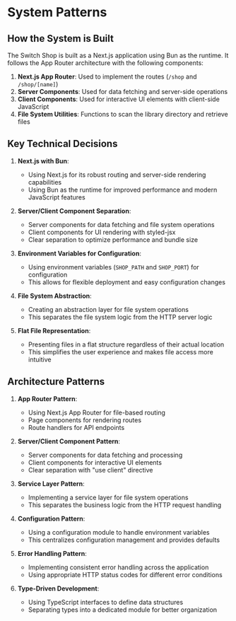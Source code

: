 # System Patterns

## How the System is Built

The Switch Shop is built as a Next.js application using Bun as the runtime. It follows the App Router architecture with the following components:

1. **Next.js App Router**: Used to implement the routes (`/shop` and `/shop/[name]`)
2. **Server Components**: Used for data fetching and server-side operations
3. **Client Components**: Used for interactive UI elements with client-side JavaScript
4. **File System Utilities**: Functions to scan the library directory and retrieve files

## Key Technical Decisions

1. **Next.js with Bun**:
   - Using Next.js for its robust routing and server-side rendering capabilities
   - Using Bun as the runtime for improved performance and modern JavaScript features

2. **Server/Client Component Separation**:
   - Server components for data fetching and file system operations
   - Client components for UI rendering with styled-jsx
   - Clear separation to optimize performance and bundle size

3. **Environment Variables for Configuration**:
   - Using environment variables (`SHOP_PATH` and `SHOP_PORT`) for configuration
   - This allows for flexible deployment and easy configuration changes

4. **File System Abstraction**:
   - Creating an abstraction layer for file system operations
   - This separates the file system logic from the HTTP server logic

5. **Flat File Representation**:
   - Presenting files in a flat structure regardless of their actual location
   - This simplifies the user experience and makes file access more intuitive

## Architecture Patterns

1. **App Router Pattern**:
   - Using Next.js App Router for file-based routing
   - Page components for rendering routes
   - Route handlers for API endpoints

2. **Server/Client Component Pattern**:
   - Server components for data fetching and processing
   - Client components for interactive UI elements
   - Clear separation with "use client" directive

3. **Service Layer Pattern**:
   - Implementing a service layer for file system operations
   - This separates the business logic from the HTTP request handling

4. **Configuration Pattern**:
   - Using a configuration module to handle environment variables
   - This centralizes configuration management and provides defaults

5. **Error Handling Pattern**:
   - Implementing consistent error handling across the application
   - Using appropriate HTTP status codes for different error conditions

6. **Type-Driven Development**:
   - Using TypeScript interfaces to define data structures
   - Separating types into a dedicated module for better organization
